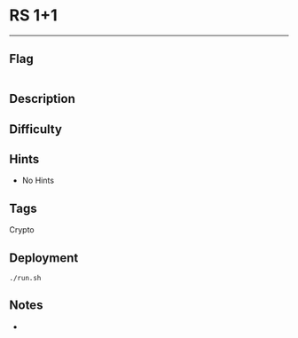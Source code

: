 # RS 1+1


---

## Flag

```
```

## Description

## Difficulty

## Hints
* No Hints

## Tags
Crypto

## Deployment
```
./run.sh
```

## Notes
-
